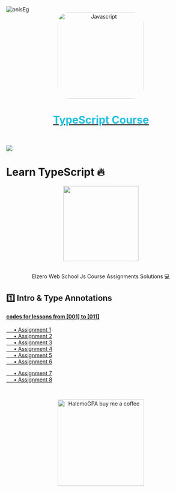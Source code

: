 
<img align="center" src="https://visitor-badge.laobi.icu/badge?page_id=onisEg/learn-Typescript" alt="onisEg">

<a href="https://www.youtube.com/playlist?list=PLDoPjvoNmBAy532K9M_fjiAmrJ0gkCyLJ" target="_blank"  >
<div align="center">
<img src="https://miro.medium.com/max/816/1*TpbxEQy4ckB-g31PwUQPlg.png" width="230" alt="Javascript" style="border-radius:30px;"></div><div align="center">
        <h1 style="color:#20C0E0">TypeScript Course</h1>
        </div></a><br>



![](https://i.imgur.com/waxVImv.png)



# Learn TypeScript 🔥     
<div align="center">
	<img src="https://www.onlygfx.com/wp-content/uploads/2018/04/completed-stamp-4-1024x791.png" width="200">
	<br><br>
	<p>Elzero Web School Js Course Assignments Solutions 💻</p>
</div>	   
   
## 1️⃣ Intro & Type Annotations      
#### [codes for lessons from [001] to [011]](https://github.com/onisEg/learn-Typescript/tree/main/week%201)  
[     • Assignment 1](https://github.com/onisEg/learn-Typescript/tree/main/week%201/Assignment%201)    
[     • Assignment 2](https://github.com/onisEg/learn-Typescript/tree/4bce6634f607301e7750632489d611900e8ad36f/week%201/Assignment%202)    
[     • Assignment 3](https://github.com/onisEg/learn-Typescript/tree/4bce6634f607301e7750632489d611900e8ad36f/week%201/Assignment%203)    
[     • Assignment 4](https://github.com/onisEg/learn-Typescript/tree/main/week%201/Assignment%204)    
[     • Assignment 5](https://github.com/onisEg/learn-Typescript/tree/main/week%201/Assignment%205)    
[     • Assignment 6](https://github.com/onisEg/learn-Typescript/tree/main/week%201/Assignment%206)

[     • Assignment 7](https://github.com/onisEg/learn-Typescript/tree/main/week%201/Assignment%207)    
[     • Assignment 8](https://github.com/onisEg/learn-Typescript/tree/main/week%201/Assignment%208)   

<br><div align="center">

  <a href="https://www.buymeacoffee.com/onisEg" ><img src="https://www.buymeacoffee.com/assets/img/custom_images/orange_img.png" alt="HalemoGPA buy me a coffee" width="230"></a>


</div>
